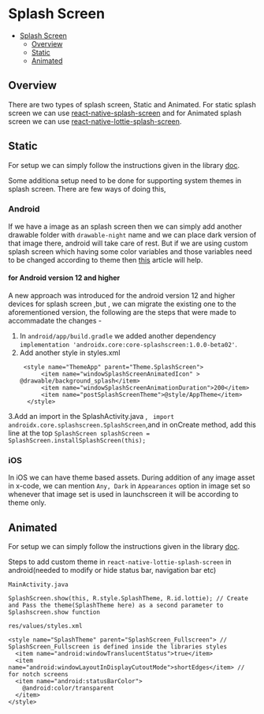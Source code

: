 # Splash Screen

- [Splash Screen](#splash-screen)
  - [Overview](#overview)
  - [Static](#static)
  - [Animated](#animated)

## Overview

There are two types of splash screen, Static and Animated. For static splash screen we can use [react-native-splash-screen](https://github.com/crazycodeboy/react-native-splash-screen#readme) and for Animated splash screen we can use [react-native-lottie-splash-screen](https://github.com/HwangTaehyun/react-native-lottie-splash-screen#readme).

## Static

For setup we can simply follow the instructions given in the library [doc](https://github.com/crazycodeboy/react-native-splash-screen#readme).

Some additiona setup need to be done for supporting system themes in splash screen. There are few ways of doing this,

### Android

If we have a image as an splash screen then we can simply add another drawable folder with `drawable-night` name and we can place dark version of that image there, android will take care of rest.
But if we are using custom splash screen which having some color variables and those variables need to be changed according to theme then [this](https://brainsandbeards.com/blog/how-to-add-a-dark-mode-splash-screen-to-a-react-native-app) article will help.

#### for Android version 12 and higher

A new approach was introduced for the android version 12 and higher devices for splash screen ,but , we can migrate the existing one to the aforementioned version, the following are the steps that were made to accommadate the changes -

   1. In `android/app/build.gradle` we added another dependency `implementation 'androidx.core:core-splashscreen:1.0.0-beta02'`.
   2. Add another style in styles.xml 
         ```
          <style name="ThemeApp" parent="Theme.SplashScreen">
               <item name="windowSplashScreenAnimatedIcon" > @drawable/background_splash</item>
               <item name="windowSplashScreenAnimationDuration">200</item>
               <item name="postSplashScreenTheme">@style/AppTheme</item>
           </style> 
   3.Add an import in the SplashActivity.java , ` import androidx.core.splashscreen.SplashScreen`,and in onCreate method, add this line at the top `SplashScreen splashScreen = SplashScreen.installSplashScreen(this); `

### iOS

In iOS we can have theme based assets. During addition of any image asset in x-code, we can mention `Any, Dark` in `Appearances` option in image set so whenever that image set is used in launchscreen it will be according to theme only.

## Animated

For setup we can simply follow the instructions given in the library [doc](https://github.com/HwangTaehyun/react-native-lottie-splash-screen#readme).

Steps to add custom theme in `react-native-lottie-splash-screen` in android(needed to modify or hide status bar, navigation bar etc)

`MainActivity.java`

```
SplashScreen.show(this, R.style.SplashTheme, R.id.lottie); // Create and Pass the theme(SplashTheme here) as a second parameter to Splashscreen.show function
```

`res/values/styles.xml`

```
<style name="SplashTheme" parent="SplashScreen_Fullscreen"> // SplashScreen_Fullscreen is defined inside the libraries styles
  <item name="android:windowTranslucentStatus">true</item>
  <item name="android:windowLayoutInDisplayCutoutMode">shortEdges</item> // for notch screens
  <item name="android:statusBarColor">
    @android:color/transparent
  </item>
</style>
```
